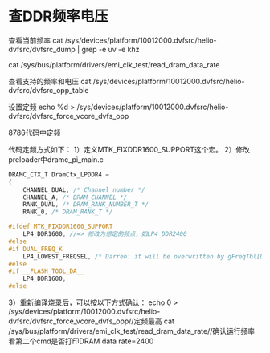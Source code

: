 # 查DDR频率电压

查看当前频率
 cat /sys/devices/platform/10012000.dvfsrc/helio-dvfsrc/dvfsrc_dump | grep -e uv -e khz

cat /sys/bus/platform/drivers/emi_clk_test/read_dram_data_rate

查看支持的频率和电压
cat /sys/devices/platform/10012000.dvfsrc/helio-dvfsrc/dvfsrc_opp_table

设置定频
echo %d  > /sys/devices/platform/10012000.dvfsrc/helio-dvfsrc/dvfsrc_force_vcore_dvfs_opp

8786代码中定频

代码定频方式如下：
1）定义MTK_FIXDDR1600_SUPPORT这个宏。
2）修改preloader中dramc_pi_main.c

```C
DRAMC_CTX_T DramCtx_LPDDR4 =
{
    CHANNEL_DUAL, /* Channel number */
    CHANNEL_A, /* DRAM_CHANNEL */
    RANK_DUAL, /* DRAM_RANK_NUMBER_T */
    RANK_0, /* DRAM_RANK_T */

#ifdef MTK_FIXDDR1600_SUPPORT
    LP4_DDR1600, //=> 修改为想定的频点，如LP4_DDR2400
#else
#if DUAL_FREQ_K
    LP4_LOWEST_FREQSEL, /* Darren: it will be overwritten by gFreqTbl[DRAM_DFS_SHUFFLE_3].freq_sel (Init_DRAM) */
#else
#if __FLASH_TOOL_DA__
    LP4_DDR1600,
#else
```

3）重新编译烧录后，可以按以下方式确认：
echo 0 > /sys/devices/platform/10012000.dvfsrc/helio-dvfsrc/dvfsrc_force_vcore_dvfs_opp//定频最高
cat /sys/bus/platform/drivers/emi_clk_test/read_dram_data_rate//确认运行频率
看第二个cmd是否打印DRAM data rate=2400
